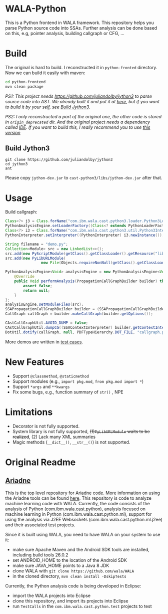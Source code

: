 # WALA-Python
This is a Python frontend in WALA framework. This repository helps you parse Python source code into SSAs. Further analysis can be done based on this, e.g, pointer analysis, building callgraph or CFG, ...

# Build
The original is hard to build. I reconstructed it in `python-fronted` directory. Now we can build it easily with maven:
```bash
cd python-frontend
mvn clean package
```

*PS1: This project needs <https://github.com/juliandolby/jython3> to parse source code into AST. We already built it and put it at [here](https://github.com/Anemone95/wala-python/blob/master/python-frontend/cast-python3/libs/jython-dev.jar), but if you want to build it by your self, see <a href="#Build-Jython3">Build Jython3</a>.*

*PS2: I only reconstructed a part of the original one, the other code is stored in `origin_deprecated` dir. And the original project needs a dependency called [IDE](https://github.com/wala/IDE). If you want to build this, I really recommend you to use [this version](https://github.com/Anemone95/IDE.git)*

## Build Jython3

```
git clone https://github.com/juliandolby/jython3
cd jython3
ant
```
Please copy `jython-dev.jar` to `cast-python3/libs/jython-dev.jar` after that.

# Usage

Build callgraph: 
```java
Class<?> j3 = Class.forName("com.ibm.wala.cast.python3.loader.Python3LoaderFactory");
PythonAnalysisEngine.setLoaderFactory((Class<? extends PythonLoaderFactory>) j3);
Class<?> i3 = Class.forName("com.ibm.wala.cast.python3.util.Python3Interpreter");
PythonInterpreter.setInterpreter((PythonInterpreter) i3.newInstance());

String filename = "demo.py";
Collection<Module> src = new LinkedList<>();
src.add(new PyScriptModule(getClass().getClassLoader().getResource("lib/import_subpkg1.py"))); // add script file
src.add(new PyLibURLModule(
                new File(Objects.requireNonNull(getClass().getClassLoader().getResource("modules/multi2.py")).getFile()))); // add library file

PythonAnalysisEngine<Void> analysisEngine = new PythonAnalysisEngine<Void>() {
    @Override
    public Void performAnalysis(PropagationCallGraphBuilder builder) throws CancelException {
        assert false;
        return null;
    }
};
analysisEngine.setModuleFiles(src);
SSAPropagationCallGraphBuilder builder = (SSAPropagationCallGraphBuilder) analysisEngine.defaultCallGraphBuilder();
CallGraph callGraph = builder.makeCallGraph(builder.getOptions());

CAstCallGraphUtil.AVOID_DUMP = false;
CAstCallGraphUtil.dumpCG((SSAContextInterpreter) builder.getContextInterpreter(), builder.getPointerAnalysis(), callGraph);
DotUtil.dotify(callGraph, null, PDFTypeHierarchy.DOT_FILE, "callgraph.pdf", "dot");
```

More demos are written in [test cases](https://github.com/Anemone95/wala-python/tree/master/python-frontend/cast-python3/src/test/java/com/ibm/wala/cast/python/jython3/test).

# New Features

* Support `@classmethod`, `@staticmethod`
* Support modules (e.g., `import pkg.mod`, `from pkg.mod import *`)
* Support `*args` and `**kwargs`
* Fix some bugs, e.g., function summary of `str()` , NPE



# Limitations

* Decorator is not fully supported.
* System library is not fully supported, ~~(1)`PyLibURLModule` waits to be realized~~, (2) Lack many XML summaries 
* Magic methods (`__dict__()`, `__str__()`) is not supported.


# Original Readme

## [Ariadne](https://wala.github.io/ariadne/)

This is the top level repository for Ariadne code.  More information on using the Ariadne tools can be found [here](https://wala.github.io/ariadne/).  This repository is code to analyze machine learning code with WALA.  Currently, the code consists of the analysis of Python (com.ibm.wala.cast.python), analysis focused on machine learning in Python (com.ibm.wala.cast.python.ml), support for using the analysis via J2EE Websockets (com.ibm.wala.cast.python.ml.j2ee) and their associated test projects.

Since it is built using WALA, you need to have WALA on your system to use it:

* make sure Apache Maven and the Android SDK tools are installed, including build tools 26.0.2
* set ANDROID_HOME to the location of the Android SDK
* make sure JAVA_HOME points to a Java 8 JDK
* clone WALA with `git clone https://github.com/wala/WALA`
* in the cloned directory, `mvn clean install -DskipTests`

Currently, the Python analysis code is being developed in Eclipse:

* import the WALA projects into Eclipse
* clone this repository, and import its projects into Eclipse
* run `TestCalls` in the `com.ibm.wala.cast.python.test` projects to test

